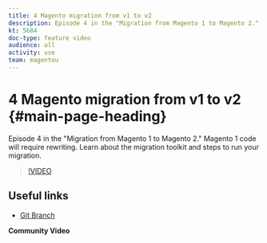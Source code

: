 ```yaml
---
title: 4 Magento migration from v1 to v2
description: Episode 4 in the "Migration from Magento 1 to Magento 2." Magento 1 code will require rewriting. Learn about the migration toolkit and steps to run your migration.
kt: 5684
doc-type: feature video
audience: all
activity: use
team: magentou
---
```


# 4 Magento migration from v1 to v2 {#main-page-heading}

Episode 4 in the "Migration from Magento 1 to Magento 2." Magento 1 code will require rewriting. Learn about the migration toolkit and steps to run your migration.

>[!VIDEO](https://video.tv.adobe.com/v/35835?quality=12&learn=on)

## Useful links

* [Git Branch](https://github.com/magento/code-migration)

**Community Video**
